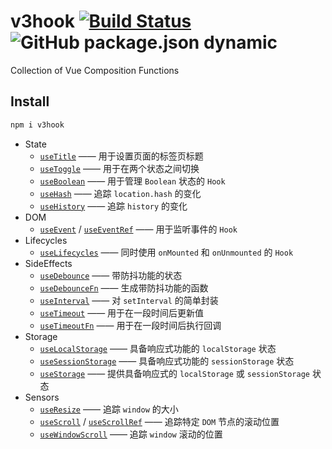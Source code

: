 # v3hook [![Build Status](https://travis-ci.com/lmhcoding/v3hook.svg?branch=master)](https://travis-ci.com/lmhcoding/v3hook)![GitHub package.json dynamic](https://img.shields.io/github/package-json/keywords/lmhcoding/v3hook)

Collection of Vue Composition Functions

## Install

```bash
npm i v3hook
```





- State
  - [``useTitle``](https://lmhcoding.github.io/v3hook/state/useTitle.html) ——  用于设置页面的标签页标题
  - [``useToggle``](https://lmhcoding.github.io/v3hook/state/useToggle.html) —— 用于在两个状态之间切换
  - [``useBoolean``](https://lmhcoding.github.io/v3hook/state/useBoolean.html) ——  用于管理 ``Boolean`` 状态的 ``Hook``
  - [``useHash``](https://lmhcoding.github.io/v3hook/state/useHash.html) ——  追踪 ``location.hash`` 的变化
  - [``useHistory``](https://lmhcoding.github.io/v3hook/state/useHistory.html) ——  追踪 ``history`` 的变化
- DOM
  - [``useEvent``](https://lmhcoding.github.io/v3hook/dom/useEvent.html) / [``useEventRef``](https://lmhcoding.github.io/v3hook/dom/useEventRef.html) —— 用于监听事件的 ``Hook``
- Lifecycles
  - [``useLifecycles``](https://lmhcoding.github.io/v3hook/lifecycles/useLifecycles.html) —— 同时使用 ``onMounted`` 和 ``onUnmounted`` 的 ``Hook``
- SideEffects
  - [``useDebounce``](https://lmhcoding.github.io/v3hook/effects/useDebounce.html) —— 带防抖功能的状态
  - [``useDebounceFn``](https://lmhcoding.github.io/v3hook/effects/useDebounceFn.html) ——  生成带防抖功能的函数
  - [``useInterval``](https://lmhcoding.github.io/v3hook/effects/useInterval.html) ——  对 ``setInterval`` 的简单封装
  - [``useTimeout``](https://lmhcoding.github.io/v3hook/effects/useTimeout.html) —— 用于在一段时间后更新值
  - [``useTimeoutFn``](https://lmhcoding.github.io/v3hook/effects/useTimeoutFn.html) —— 用于在一段时间后执行回调
- Storage
  - [``useLocalStorage``](https://lmhcoding.github.io/v3hook/storage/useLocalStorage.html) —— 具备响应式功能的 ``localStorage`` 状态
  - [``useSessionStorage``](https://lmhcoding.github.io/v3hook/storage/useSessionStorage.html) ——  具备响应式功能的 ``sessionStorage`` 状态
  - [``useStorage``](https://lmhcoding.github.io/v3hook/storage/useStorage.html) ——  提供具备响应式的 ``localStorage`` 或 ``sessionStorage`` 状态
- Sensors
  - [``useResize``](https://lmhcoding.github.io/v3hook/sensors/useResize.html) —— 追踪 ``window`` 的大小
  - [``useScroll``](https://lmhcoding.github.io/v3hook/sensors/useScroll.html) / [``useScrollRef``](https://lmhcoding.github.io/v3hook/sensors/useScrollRef.html) ——  追踪特定 ``DOM`` 节点的滚动位置
  - [``useWindowScroll``](https://lmhcoding.github.io/v3hook/sensors/useWindowScroll.html) ——  追踪 ``window`` 滚动的位置